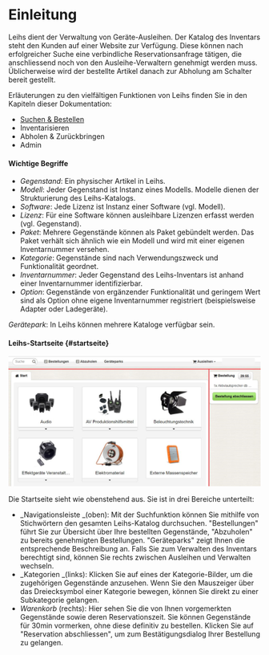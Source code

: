 # Einleitung

Leihs dient der Verwaltung von Geräte-Ausleihen. Der Katalog des Inventars steht den Kunden auf einer Website zur Verfügung. Diese können nach erfolgreicher Suche eine verbindliche Reservationsanfrage tätigen, die anschliessend noch von den Ausleihe-Verwaltern genehmigt werden muss. Üblicherweise wird der bestellte Artikel danach zur Abholung am Schalter bereit gestellt.

Erläuterungen zu den vielfältigen Funktionen von Leihs finden Sie in den Kapiteln dieser Dokumentation:

* [Suchen & Bestellen](/chapter1.md)
* Inventarisieren
* Abholen & Zurückbringen
* Admin

#### Wichtige Begriffe

* _Gegenstand_: Ein physischer Artikel in Leihs.
* _Modell_: Jeder Gegenstand ist Instanz eines Modells. Modelle dienen der Strukturierung des Leihs-Katalogs.
* _Software_: Jede Lizenz ist Instanz einer Software \(vgl. Modell\). 
* _Lizenz_: Für eine Software können ausleihbare Lizenzen erfasst werden \(vgl. Gegenstand\). 
* _Paket_: Mehrere Gegenstände können als Paket gebündelt werden. Das Paket verhält sich ähnlich wie ein Modell und wird mit einer eigenen Inventarnummer versehen. 
* _Kategorie_: Gegenstände sind nach Verwendungszweck und Funktionalität geordnet. 
* _Inventarnummer_: Jeder Gegenstand des Leihs-Inventars ist anhand einer Inventarnummer identifizierbar.
* _Option_: Gegenstände von ergänzender Funktionalität und geringem Wert sind als Option ohne eigene Inventarnummer registriert \(beispielsweise Adapter oder Ladegeräte\). 

_Gerätepark_: In Leihs können mehrere Kataloge verfügbar sein.

#### Leihs-Startseite {#startseite}

![](/assets/Ausleihen_Start.png)

Die Startseite sieht wie obenstehend aus. Sie ist in drei Bereiche unterteilt:

* _Navigationsleiste _\(oben\): Mit der Suchfunktion können Sie mithilfe von Stichwörtern den gesamten Leihs-Katalog durchsuchen. "Bestellungen" führt Sie zur Übersicht über Ihre bestellten Gegenstände, "Abzuholen" zu bereits genehmigten Bestellungen. "Geräteparks" zeigt Ihnen die entsprechende Beschreibung an. Falls Sie zum Verwalten des Inventars berechtigt sind, können Sie rechts zwischen Ausleihen und Verwalten wechseln. 
* _Kategorien _\(links\): Klicken Sie auf eines der Kategorie-Bilder, um die zugehörigen Gegenstände anzusehen. Wenn Sie den Mauszeiger über das Dreiecksymbol einer Kategorie bewegen, können Sie direkt zu einer Subkategorie gelangen. 
* _Warenkorb_ \(rechts\): Hier sehen Sie die von Ihnen vorgemerkten Gegenstände sowie deren Reservationszeit. Sie können Gegenstände für 30min vormerken, ohne diese definitiv zu bestellen. Klicken Sie auf "Reservation abschliessen", um zum Bestätigungsdialog Ihrer Bestellung zu gelangen. 



